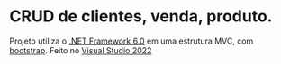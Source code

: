 # CRUD de clientes, venda, produto.
Projeto utiliza o [.NET Framework 6.0](https://dotnet.microsoft.com/pt-br/download/dotnet/6.0) em uma estrutura MVC, com [bootstrap](https://getbootstrap.com/). Feito no [Visual Studio 2022](https://visualstudio.microsoft.com/pt-br/vs/community/)
